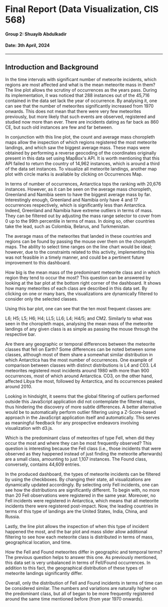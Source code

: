 # Final Report (Data Visualization, CIS 568)
#### Group 2: Shuayib Abdulkadir
#### Date: 3th April, 2024

________________________

## Introduction and Background

In the time intervals with significant number of meteorite incidents, which regions are most affected and what is the mean meteorite mass in them?
The line plot allows the scrutiny of occurrences as the years pass. During its implementation, it was noticed that 288 instances out of the 45,716 contained in the data set lack the year of occurrence. By analysing it, one can see that the number of meteorites significantly increased from 1970 onwards. This does not mean that there were very few meteorites previously, but more likely that such events are observed, registered and studied now more than ever. There are incidents dating as far back as 860 CE, but such old instances are few and far between.

In conjunction with this line plot, the count and average mass choropleth maps allow the inspection of which regions registered the most meteorite landings, and which saw the biggest average mass. These maps were obtained by performing a reverse geocoding of the coordinates originally present in this data set using MapBox's API. It is worth mentioning that this API failed to return the country of 14,962 instances, which is around a third of the data set instances. To visualize all meteorite landings, another map plot with circle marks is available by clicking on Occurrences Map.

In terms of number of occurrences, Antarctica tops the ranking with 20,676 instances. However, as it can be seen on the average mass choropleth, Greenland and Namibia seem to have the biggest average mass by far. Interestingly enough, Greenland and Namibia only have 4 and 17 occurrences respectively, which is significantly less than Antarctica. Indeed, Greenland and Namibia have extreme outliers in terms of mass. They can be filtered out by adjusting the mass range selector to cover from 0 up to the 99th percentile in terms of mass. In doing so, other countries take the lead, such as Colombia, Belarus, and Turkmenistan.

The average mass of the meteorites that landed in these countries and regions can be found by passing the mouse over them on the choropleth maps. The ability to select time ranges on the line chart would be ideal; however, due to the constraints related to this activity, implementing this was not feasible in a timely manner, and could be a pertinent future improvement to this dashboard.

How big is the mean mass of the predominant meteorite class and in which region they tend to occur the most?
This question can be answered by looking at the bar plot at the bottom right corner of the dashboard. It shows how many meteorites of each class are described in this data set. By clicking on one or many bars, the visualizations are dynamically filtered to consider only the selected classes.

Using this bar plot, one can see that the ten most frequent classes are:

L6;
H5;
L5;
H6;
H4;
LL5;
LL6;
L4;
H4/5; and
CM2.
Similarly to what was seen in the choropleth maps, analysing the mean mass of the meteorite landings of any given class is as simple as passing the mouse through the respective bar.

Are there any geographic or temporal differences between the meteorite classes that fell on Earth?
Some differences can be noted between some classes, although most of them share a somewhat similar distribution in which Antarctica has the most number of occurrences. One example of comparison between classes with distinct distributions is L4 and C03. L4 meteorites registered most incidents around 1980 with more than 900 occurrences, most of which around Antarctica. CO3, on the other hand, affected Libya the most, followed by Antarctica, and its occurrences peaked around 2010.

Looking in hindsight, it seems that the global filtering of outliers performed outside this JavaScript application did not contemplate the filtered maps, thus hindering the discovery of more subtle differences. A better alternative would be to automatically perform outlier filtering using a Z-Score-based approach in the JavaScript application itself and automatically. This serves as meaningful feedback for any prospective endeavors involving visualization with d3.js.

Which is the predominant class of meteorites of type Fell, when did they occur the most and where they can be most frequently observed?
This question is interesting because the Fell class (i.e., those incidents that were observed as they happened instead of just finding the meteorite afterwards) are a small class, amounting to just 1,107 instances. The Found class, conversely, contains 44,609 entries.

In the produced dashboard, the types of meteorite incidents can be filtered by using the checkboxes. By changing their state, all visualizations are dynamically updated accordingly. By selecting only Fell incidents, one can see how the distributions are significantly different. To begin with, no more than 20 Fell observations were registered in the same year. Moreover, no Fell incidents were registered in Antarctica, which means that all meteorite incidents there were registered post-impact. Now, the leading countries in terms of this type of landings are the United States, India, China, and Russia.

Lastly, the line plot allows the inspection of when this type of incident happened the most, and the bar plot and mass slider allow additional filtering to see how each meteorite class is distributed in terms of mass, geographical location, and time.

How the Fell and Found meteorites differ in geographic and temporal terms?
The previous question helps to answer this one. As previously mentioned, this data set is very unbalanced in terms of Fell/Found occurrences. In addition to this fact, the geographical distribution of these types of meteorite landings significantly differ.

Overall, only the distribution of Fell and Found incidents in terms of time can be considered similar. The numbers and variations are naturally higher on the predominant class, but all of began to be more frequently registered around the same time mentioned before (from year 1970 onwards).
